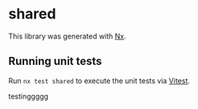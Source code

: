 # shared

This library was generated with [Nx](https://nx.dev).

## Running unit tests

Run `nx test shared` to execute the unit tests via [Vitest](https://vitest.dev/).

testinggggg
